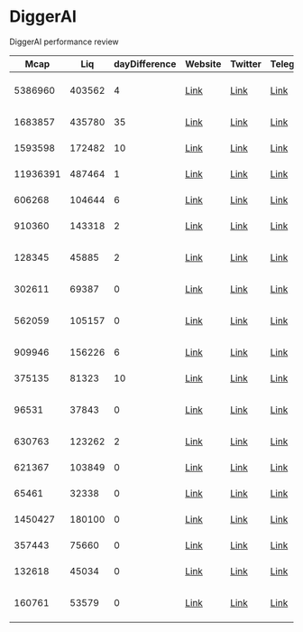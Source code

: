 # DiggerAI
DiggerAI performance review


| **Mcap**   | **Liq**   | **dayDifference** | **Website**                                                  | **Twitter**                     | **Telegram**                     | **date_analyse**        | **address_T**                        | **name**                   | **symbol** | **blockchain** | **multiple** | **dex_url**                                                                 |
|------------|-----------|-------------------|--------------------------------------------------------------|----------------------------------|----------------------------------|-------------------------|--------------------------------------|---------------------------|-------------|---------------|-------------|------------------------------------------------------------------------------|
| 5386960    | 403562    | 4                 | [Link](https://www.tiktok.com/tag/minimax)                   | [Link](https://x.com/Apple_Dog_Sol) | [Link](https://t.me/AppleDogPortal) | 2024-12-08 13:53:52    | H33XL6HHDReCVRgSApZpsXM7Hy7JGyLztRJaGxjapump | dog with apple in mouth   | APPLE       | SOL           | 9           | [Dexscreener](https://dexscreener.com/solana/H33XL6HHDReCVRgSApZpsXM7Hy7JGyLztRJaGxjapump) |
| 1683857    | 435780    | 35                | [Link](https://shrub.world/)                                | [Link](https://x.com/Shrub_SOL) | [Link](https://t.me/SHRUBELON)   | 2024-12-08 03:25:32    | GN78Djb7J2xc2ZLZaJLoGoF8FU6x7DnK3kUJFsnDpump | Elon Hedgehog            | SHRUB       | SOL           | 0.75        | [Dexscreener](https://dexscreener.com/solana/GN78Djb7J2xc2ZLZaJLoGoF8FU6x7DnK3kUJFsnDpump) |
| 1593598    | 172482    | 10                | [Link](https://www.quant.bond/)                              | [Link](https://x.com/quantdotbond) | [Link](https://t.me/quantdotbond) | 2024-12-08 19:28:20    | 7RDvypx3p9EWq4nZZKux1ZQAc7DUWXpHTVKxCCnupump | Knot Diffie–Hellman      | KNOT        | SOL           | 9           | [Dexscreener](https://dexscreener.com/solana/7RDvypx3p9EWq4nZZKux1ZQAc7DUWXpHTVKxCCnupump) |
| 11936391   | 487464    | 1                 | [Link](https://www.trust.frl/)                               | [Link](https://x.com/trust_solana) | [Link](https://t.me/trust_the_coin) | 2024-12-08 22:49:42    | EqeEBGHQhQy6SqeaJcnqAsNs3qaG19sdF89Xsarpump | Trust The Process        | TRUST       | SOL           | 1.5         | [Dexscreener](https://dexscreener.com/solana/EqeEBGHQhQy6SqeaJcnqAsNs3qaG19sdF89Xsarpump) |
| 606268     | 104644    | 6                 | [Link](https://www.tiktok.com/@leaderomegabacon/video/7409328759817440542?_r=1&_t=8rtG4rgM0ac) | [Link](https://x.com/OMEGAWORLDSOL) | [Link](https://t.me/omegaworldonsol) | 2024-12-09 13:42:44    | FuVVu23hbFcXiiEM7ASp1CKY38DA3M7E626kGf7Upump | Omega                    | OMEGA       | SOL           | 5           | [Dexscreener](https://dexscreener.com/solana/FuVVu23hbFcXiiEM7ASp1CKY38DA3M7E626kGf7Upump) |
| 910360     | 143318    | 2                 | [Link](https://justinthetree.io/)                            | [Link](https://x.com/justinthetree__) | [Link](https://t.me/justinthetreecto) | 2024-12-09 21:10:18    | BdAdFY3AFr8tTHvie7MutosenaWEpTBfwCRL48bPpump | Justin The Tree          | justin      | SOL           | 2           | [Dexscreener](https://dexscreener.com/solana/BdAdFY3AFr8tTHvie7MutosenaWEpTBfwCRL48bPpump) |
| 128345     | 45885     | 2                 | [Link](https://www.tiktok.com/search?q=white%20monster%20effect&t=1733610481131) | [Link](https://x.com/i/communities/1865506055301775687) | [Link](https://t.me/twme_cto_portal) | 2024-12-09 23:20:25    | 7mK68Yj2xbrdSzgv3Y25C5ZNTcaVgFMiUdmDGki5pump | The White Monster Effect | TWME        | SOL           | 1.5         | [Dexscreener](https://dexscreener.com/solana/7mK68Yj2xbrdSzgv3Y25C5ZNTcaVgFMiUdmDGki5pump) |
| 302611     | 69387     | 0                 | [Link](https://spoot.fun/)                                   | [Link](https://x.com/spoot_sol) | [Link](https://t.me/spoot_sol)   | 2024-12-09 23:50:16    | 9zYbQ9v4h7cC24uGx9M7G3YzqtPwMCnGNaSdaaD5pump | spoot                    | spoot       | SOL           | 1           | [Dexscreener](https://dexscreener.com/solana/9zYbQ9v4h7cC24uGx9M7G3YzqtPwMCnGNaSdaaD5pump) |
| 562059     | 105157    | 0                 | [Link](https://www.tiktok.com/@zoo.daddy)                    | [Link](https://x.com/SolCroissantCTO) | [Link](https://t.me/croissantsolanacto) | 2024-12-10 08:27:24    | 5Hx5iXtTFDGNpXPyTMbwMvkH6Uh3bycUz6Atdmzmpump | croissant the baby amarillo | croissant   | SOL           | 5           | [Dexscreener](https://dexscreener.com/solana/5Hx5iXtTFDGNpXPyTMbwMvkH6Uh3bycUz6Atdmzmpump) |
| 909946     | 156226    | 6                 | [Link](https://www.glamcat.lol)                              | [Link](https://x.com/GlamCatSol) | [Link](https://t.me/glamcto)    | 2024-12-10 18:01:24    | 73rzMJ8uEqjAf5vE1YPGrXbg7Cb2Yv85EoxpJh2mpump | glamorous                | glam        | SOL           | 0.5         | [Dexscreener](https://dexscreener.com/solana/73rzMJ8uEqjAf5vE1YPGrXbg7Cb2Yv85EoxpJh2mpump) |
| 375135     | 81323     | 10                | [Link](https://www.instagram.com/funcutss)                   | [Link](https://x.com/JERKSTEVE) | [Link](https://t.me/jerksteve)  | 2024-12-10 21:19:05    | 4pyktCdWhXgWRsMe7zPboVJaA75g5XrwTU73My1Upump | JERKSTEVE                | JERKSTEVE   | SOL           | 26          | [Dexscreener](https://dexscreener.com/solana/4pyktCdWhXgWRsMe7zPboVJaA75g5XrwTU73My1Upump) |
| 96531      | 37843     | 0                 | [Link](https://pump.fun/coin/AogCX4HXK2oPKW1MX1F3bfRuCbNcqj1vVi6EdTsEpump#p55005477) | [Link](https://x.com/pguy_solana) | [Link](https://t.me/pguy_solana) | 2024-12-11 00:24:30    | AogCX4HXK2oPKW1MX1F3bfRuCbNcqj1vVi6EdTsEpump | Just a Peaceful Guy      | PGUY        | SOL           | 0           | [Dexscreener](https://dexscreener.com/solana/AogCX4HXK2oPKW1MX1F3bfRuCbNcqj1vVi6EdTsEpump) |
| 630763     | 123262    | 2                 | [Link](https://www.youtube.com/watch?v=AjnM2shYIrM)          | [Link](https://x.com/BitcoinBobonSOL) | [Link](https://t.me/BitcoinBobCTO) | 2024-12-11 04:27:33    | DL9sLSN488yMbots3wsbzHZ3UpKSkM42kr1y13CPpump | Bitcoin Bob              | Bob         | SOL           | 4           | [Dexscreener](https://dexscreener.com/solana/DL9sLSN488yMbots3wsbzHZ3UpKSkM42kr1y13CPpump) |
| 621367     | 103849    | 0                 | [Link](https://www.zero-byte.net/)                           | [Link](https://x.com/ZeroByte_X) | [Link](https://t.me/zerobyte_portal) | 2024-12-11 11:03:23    | H1hcBegR2A6b2mCGqhH5zA4sTZvMxrqT4v3fHY1kpump | ZeroByte                | ZB          | SOL           | 5           | [Dexscreener](https://dexscreener.com/solana/H1hcBegR2A6b2mCGqhH5zA4sTZvMxrqT4v3fHY1kpump) |
| 65461      | 32338     | 0                 | [Link](https://pump.fun/coin/88CyjnbFHiPmtpcVDZgTukDSfurdiPwBeEgXEBpQpump) | [Link](https://x.com/StarvinShartist) | [Link](https://t.me/ShartcoinPortal) | 2024-12-12 00:30:39    | 88CyjnbFHiPmtpcVDZgTukDSfurdiPwBeEgXEBpQpump | Shartcoin                | SHART       | SOL           | 4           | [Dexscreener](https://dexscreener.com/solana/88CyjnbFHiPmtpcVDZgTukDSfurdiPwBeEgXEBpQpump) |
| 1450427    | 180100    | 0                 | [Link](https://www.memosai.org)                              | [Link](https://x.com/memOSai_)  | [Link](https://t.me/memosportal) | 2024-12-12 06:38:18    | 3KCDgWw1C6PdjUsUXonYm6TGaDWKsLxmEjdBP7s8pump | memOS AI                 | memOS       | SOL           |             | [Dexscreener](https://dexscreener.com/solana/3KCDgWw1C6PdjUsUXonYm6TGaDWKsLxmEjdBP7s8pump) |
| 357443     | 75660     | 0                 | [Link](https://nexusai.network/)                             | [Link](https://x.com/nexusainetwork) | [Link](https://t.me/nexusainetwork) | 2024-12-12 07:42:47    | FQnSa9XvoXVzC15MnoNyCCs9vNhF5AKQuFuZ5Dkhpump | Nexus AI Network         | NEXUS       | SOL           | 7           | [Dexscreener](https://dexscreener.com/solana/FQnSa9XvoXVzC15MnoNyCCs9vNhF5AKQuFuZ5Dkhpump) |
| 132618     | 45034     | 0                 | [Link](https://www.tonysoprano.ai/)                          | [Link](https://x.com/tonysopranoai) | [Link](https://t.me/TonySopranoAI) | 2024-12-12 15:57:24    | 9aEfYiosckvSoQNrDtkZRoLCmoCCXLaSqCVQFdb7pump | TONY AI                  | TONY        | SOL           |             | [Dexscreener](https://dexscreener.com/solana/9aEfYiosckvSoQNrDtkZRoLCmoCCXLaSqCVQFdb7pump) |
| 160761     | 53579     | 0                 | [Link](https://eveai.digital)                                | [Link](https://x.com/TheEVE_AI) | [Link](https://t.me/eveportalsol) | 2024-12-13 00:22:55    | 8BQdCZt4hdbbn62bYgN2LrFf2pvMeZt8xaqZqHN3pump | EVE: The Digital Oracle  | EVE         | SOL           |             | [Dexscreener](https://dexscreener.com/solana/8BQdCZt4hdbbn62bYgN2LrFf2pvMeZt8xaqZqHN3pump) |
